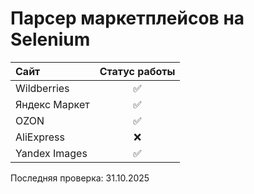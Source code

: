 # Парсер маркетплейсов на Selenium

| Сайт          | Статус работы |
|:--------------|:-------------:|
| Wildberries   |       ✅       |
| Яндекс Маркет |       ✅       |
| OZON          |       ✅       |
| AliExpress    |       ❌       |
| Yandex Images |       ✅       |

Последняя проверка: 31.10.2025
